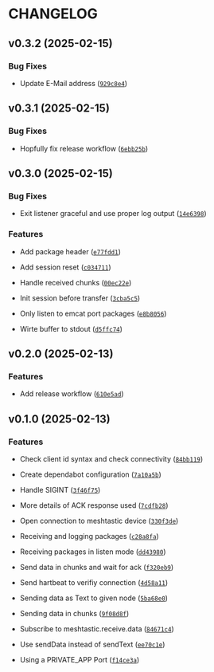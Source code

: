# CHANGELOG


## v0.3.2 (2025-02-15)

### Bug Fixes

- Update E-Mail address
  ([`929c8e4`](https://github.com/zefiet/emcat/commit/929c8e48c963caf9514819ea00e6408f98e9f53a))


## v0.3.1 (2025-02-15)

### Bug Fixes

- Hopfully fix release workflow
  ([`6ebb25b`](https://github.com/zefiet/emcat/commit/6ebb25be38b87e709ed2b38e769b83382945d0c1))


## v0.3.0 (2025-02-15)

### Bug Fixes

- Exit listener graceful and use proper log output
  ([`14e6398`](https://github.com/zefiet/emcat/commit/14e6398fa2da7991da0ed096e034dc6896de7726))

### Features

- Add package header
  ([`e77fdd1`](https://github.com/zefiet/emcat/commit/e77fdd1b24798242adabaabfbd92328dcdd368d1))

- Add session reset
  ([`c034711`](https://github.com/zefiet/emcat/commit/c03471151cbe5ef18d3706c6c06d72118e8859c5))

- Handle received chunks
  ([`00ec22e`](https://github.com/zefiet/emcat/commit/00ec22ee62aec37f3cdabf43c2b0656b2f28351b))

- Init session before transfer
  ([`3cba5c5`](https://github.com/zefiet/emcat/commit/3cba5c55927e89dc7e688ddf6fb6722373cd2a2e))

- Only listen to emcat port packages
  ([`e8b8056`](https://github.com/zefiet/emcat/commit/e8b805607bf48dfc99a4db258fddd841a482b917))

- Wirte buffer to stdout
  ([`d5ffc74`](https://github.com/zefiet/emcat/commit/d5ffc74c3f0fa83d36d667fab491c780e4d7481b))


## v0.2.0 (2025-02-13)

### Features

- Add release workflow
  ([`610e5ad`](https://github.com/zefiet/emcat/commit/610e5ad3b9f2d3b538202aead23c4695d477ef1e))


## v0.1.0 (2025-02-13)

### Features

- Check client id syntax and check connectivity
  ([`84bb119`](https://github.com/zefiet/emcat/commit/84bb119aec647ed51882c516300da56da3208b81))

- Create dependabot configuration
  ([`7a10a5b`](https://github.com/zefiet/emcat/commit/7a10a5bbe8532c047401c24e5c6959859ce091b5))

- Handle SIGINT
  ([`3f46f75`](https://github.com/zefiet/emcat/commit/3f46f75d1aed5b624dd83df11956c75ab6631c98))

- More details of ACK response used
  ([`7cdfb28`](https://github.com/zefiet/emcat/commit/7cdfb289f59baf94c4be17e174f5980e63abf215))

- Open connection to meshtastic device
  ([`330f3de`](https://github.com/zefiet/emcat/commit/330f3dee8a33fe8f43b78b500637dc20b132b345))

- Receiving and logging packages
  ([`c28a8fa`](https://github.com/zefiet/emcat/commit/c28a8fa126a2c6f51d3d5d6e5f610c7a1fc0c6d0))

- Receiving packages in listen mode
  ([`dd43980`](https://github.com/zefiet/emcat/commit/dd4398098cb7076db413a4485c0def8811f4d627))

- Send data in chunks and wait for ack
  ([`f320eb9`](https://github.com/zefiet/emcat/commit/f320eb9f8bc57bf492965cced7ca681b6dc122a0))

- Send hartbeat to verifiy connection
  ([`4d58a11`](https://github.com/zefiet/emcat/commit/4d58a11c57973e5ef68065a4143f31c39996e824))

- Sending data as Text to given node
  ([`5ba68e0`](https://github.com/zefiet/emcat/commit/5ba68e032328ecc93575d8f84638f526d0f774bd))

- Sending data in chunks
  ([`9f08d8f`](https://github.com/zefiet/emcat/commit/9f08d8f928c303fab930a42f7dc46af6b03b10b0))

- Subscribe to meshtastic.receive.data
  ([`84671c4`](https://github.com/zefiet/emcat/commit/84671c4fc6aa1d7009d8b9ed4e9bdf1e23e18111))

- Use sendData instead of sendText
  ([`ee70c1e`](https://github.com/zefiet/emcat/commit/ee70c1efd2bb27cb04d9a8dcbe4efbfb813527de))

- Using a PRIVATE_APP Port
  ([`f14ce3a`](https://github.com/zefiet/emcat/commit/f14ce3ae7e416f5c5d7ec25a0219a9244d736f2e))
